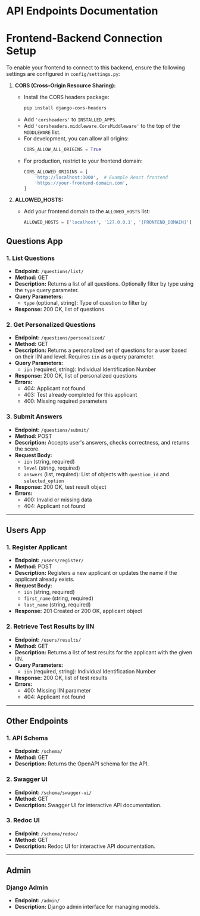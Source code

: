 # API Endpoints Documentation

# Frontend-Backend Connection Setup

To enable your frontend to connect to this backend, ensure the following settings are configured in `config/settings.py`:

1. **CORS (Cross-Origin Resource Sharing):**

   - Install the CORS headers package:
     ```bash
     pip install django-cors-headers
     ```
   - Add `'corsheaders'` to `INSTALLED_APPS`.
   - Add `'corsheaders.middleware.CorsMiddleware'` to the top of the `MIDDLEWARE` list.
   - For development, you can allow all origins:
     ```python
     CORS_ALLOW_ALL_ORIGINS = True
     ```
   - For production, restrict to your frontend domain:
     ```python
     CORS_ALLOWED_ORIGINS = [
         'http://localhost:3000',  # Example React frontend
         'https://your-frontend-domain.com',
     ]
     ```

2. **ALLOWED_HOSTS:**
   - Add your frontend domain to the `ALLOWED_HOSTS` list:
     ```python
     ALLOWED_HOSTS = ['localhost', '127.0.0.1', '[FRONTEND_DOMAIN]']
     ```

## Questions App

### 1. List Questions

- **Endpoint:** `/questions/list/`
- **Method:** GET
- **Description:** Returns a list of all questions. Optionally filter by type using the `type` query parameter.
- **Query Parameters:**
  - `type` (optional, string): Type of question to filter by
- **Response:** 200 OK, list of questions

### 2. Get Personalized Questions

- **Endpoint:** `/questions/personalized/`
- **Method:** GET
- **Description:** Returns a personalized set of questions for a user based on their IIN and level. Requires `iin` as a query parameter.
- **Query Parameters:**
  - `iin` (required, string): Individual Identification Number
- **Response:** 200 OK, list of personalized questions
- **Errors:**
  - 404: Applicant not found
  - 403: Test already completed for this applicant
  - 400: Missing required parameters

### 3. Submit Answers

- **Endpoint:** `/questions/submit/`
- **Method:** POST
- **Description:** Accepts user's answers, checks correctness, and returns the score.
- **Request Body:**
  - `iin` (string, required)
  - `level` (string, required)
  - `answers` (list, required): List of objects with `question_id` and `selected_option`
- **Response:** 200 OK, test result object
- **Errors:**
  - 400: Invalid or missing data
  - 404: Applicant not found

---

## Users App

### 1. Register Applicant

- **Endpoint:** `/users/register/`
- **Method:** POST
- **Description:** Registers a new applicant or updates the name if the applicant already exists.
- **Request Body:**
  - `iin` (string, required)
  - `first_name` (string, required)
  - `last_name` (string, required)
- **Response:** 201 Created or 200 OK, applicant object

### 2. Retrieve Test Results by IIN

- **Endpoint:** `/users/results/`
- **Method:** GET
- **Description:** Returns a list of test results for the applicant with the given IIN.
- **Query Parameters:**
  - `iin` (required, string): Individual Identification Number
- **Response:** 200 OK, list of test results
- **Errors:**
  - 400: Missing IIN parameter
  - 404: Applicant not found

---

## Other Endpoints

### 1. API Schema

- **Endpoint:** `/schema/`
- **Method:** GET
- **Description:** Returns the OpenAPI schema for the API.

### 2. Swagger UI

- **Endpoint:** `/schema/swagger-ui/`
- **Method:** GET
- **Description:** Swagger UI for interactive API documentation.

### 3. Redoc UI

- **Endpoint:** `/schema/redoc/`
- **Method:** GET
- **Description:** Redoc UI for interactive API documentation.

---

## Admin

### Django Admin

- **Endpoint:** `/admin/`
- **Description:** Django admin interface for managing models.
